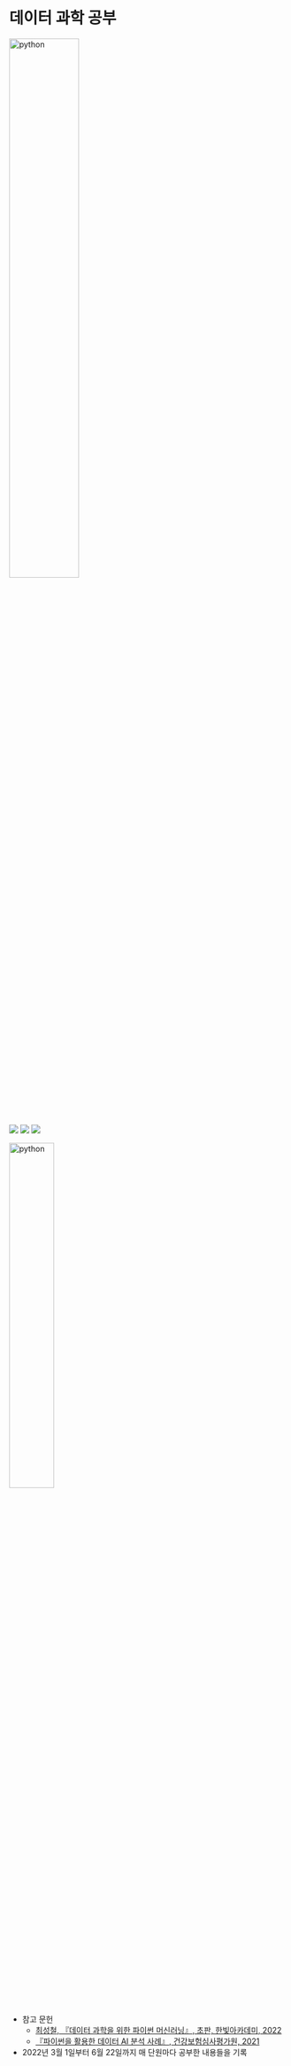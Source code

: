 # 데이터 과학 공부
<img alt="python" src="https://www.python.org/static/img/python-logo.png" width="50%"/>

![](https://img.shields.io/badge/Python-3.9-DDDDDD?style=flat&logo=R&logoColor=FFFFFF&labelColor=276DC3)
![](https://img.shields.io/badge/Visual_Studio_Code-007ACC?style=flat&logo=VisualStudioCode&logoColor=FFFFFF)
![](https://img.shields.io/badge/Jupyter_Notebook-F37626?style=flat&logo=Jupyter&logoColor=FFFFFF)

<img alt="python" src="https://www.hanbit.co.kr/data/books/B8031863123_l.jpg" width="40%"/>

- 참고 문헌
  - [최성철, 『데이터 과학을 위한 파이썬 머신러닝』, 초판, 한빛아카데미, 2022](https://www.hanbit.co.kr/store/books/look.php?p_code=B8031863123)
  - [『파이썬을 활용한 데이터 AI 분석 사례』, 건강보험심사평가원, 2021](https://repository.hira.or.kr/handle/2019.oak/2586)
- 2022년 3월 1일부터 6월 22일까지 매 단원마다 공부한 내용들을 기록
